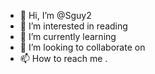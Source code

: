 - 👋 Hi, I’m @Sguy2 
- 👀 I’m interested in reading 
- 🌱 I’m currently learning 
- 💞️ I’m looking to collaborate on 
- 📫 How to reach me .

<!---
Sguy2/Sguy2 is a ✨ special ✨ repository because its `README.md` (this file) appears on your GitHub profile.
You can click the Preview link to take a look at your changes.
--->
